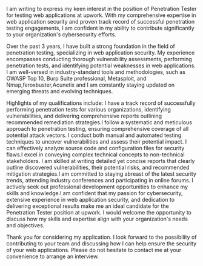 I am writing to express my keen interest in the position of Penetration Tester for testing web applications at upwork.
With my comprehensive expertise in web application security and proven track record of successful penetration testing engagements, I am confident in my ability to contribute significantly to your organization's cybersecurity efforts.

Over the past 3 years, I have built a strong foundation in the field of penetration testing, specializing in web application security. My experience encompasses conducting thorough vulnerability assessments, performing penetration tests, and identifying potential weaknesses in web applications. I am well-versed in industry-standard tools and methodologies, such as OWASP Top 10, Burp Suite professional, Metasploit, and Nmap,feroxbuster,Acunetix and I am constantly staying updated on emerging threats and evolving techniques.

Highlights of my qualifications include:
I have a track record of successfully performing penetration tests for various organizations, identifying vulnerabilities, and delivering comprehensive reports outlining recommended remediation strategies.I follow a systematic and meticulous approach to penetration testing, ensuring comprehensive coverage of all potential attack vectors. I conduct both manual and automated testing techniques to uncover vulnerabilities and assess their potential impact. I can effectively analyze source code and configuration files for security flaws.I excel in conveying complex technical concepts to non-technical stakeholders. I am skilled at writing detailed yet concise reports that clearly outline discovered vulnerabilities, their potential risks, and recommended mitigation strategies.I am committed to staying abreast of the latest security trends, attending industry conferences and participating in online forums. I actively seek out professional development opportunities to enhance my skills and knowledge.I am confident that my passion for cybersecurity, extensive experience in web application security, and dedication to delivering exceptional results make me an ideal candidate for the Penetration Tester position at upwork. I would welcome the opportunity to discuss how my skills and expertise align with your organization's needs and objectives.

Thank you for considering my application. I look forward to the possibility of contributing to your team and discussing how I can help ensure the security of your web applications. Please do not hesitate to contact me at your convenience to arrange an interview.
